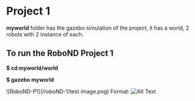 # Project 1

**myworld** folder has the gazebo simulation of the project, it has a world, 2 robots with 2 instance of each. 

## To run the RoboND Project 1

**$ cd myworld/world**

**$ gazebo myworld**


![RoboND-P1](/roboND-1/test image.png)
Format: ![Alt Text](url)
